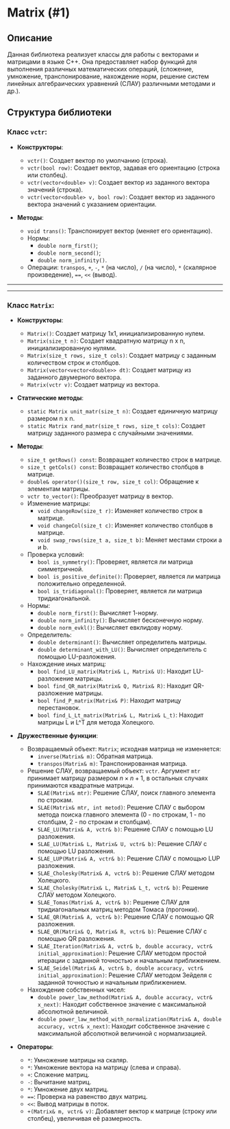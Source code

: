 # Matrix (#1)

## Описание

Данная библиотека реализует классы для работы с векторами и матрицами в языке C++. Она предоставляет набор функций для выполнения различных математических операций, (сложение, умножение, транспонирование, нахождение норм, решение систем линейных алгебраических уравнений (СЛАУ) различными методами и др.).

## Структура библиотеки

### Класс `vctr`:

- **Конструкторы**:
  - `vctr()`: Создает вектор по умолчанию (строка).
  - `vctr(bool row)`: Создает вектор, задавая его ориентацию (строка или столбец).
  - `vctr(vector<double> v)`: Создает вектор из заданного вектора значений (строка).
  - `vctr(vector<double> v, bool row)`: Создает вектор из заданного вектора значений с указанием ориентации.
 
- **Методы**:
  - `void trans()`: Транспонирует вектор (меняет его ориентацию).
  - Нормы:
    - `double norm_first()`;
    - `double norm_second()`;
    - `double norm_infinity()`.
  - Операции: `transpos`, `+`, `-`, `*` (на число), `/` (на число), `*` (скалярное произведение), `==`, `<<` (вывод).
 
---
---

### Класс `Matrix`:

- **Конструкторы**:
  - `Matrix()`: Создает матрицу 1x1, инициализированную нулем.
  - `Matrix(size_t n)`: Создает квадратную матрицу n x n, инициализированную нулями.
  - `Matrix(size_t rows, size_t cols)`: Создает матрицу с заданным количеством строк и столбцов.
  - `Matrix(vector<vector<double>> dt)`: Создает матрицу из заданного двумерного вектора.
  - `Matrix(vctr v)`: Создает матрицу из вектора.

- **Статические методы**:
  - `static Matrix unit_matr(size_t n)`: Создает единичную матрицу размером n x n.
  - `static Matrix rand_matr(size_t rows, size_t cols)`: Создает матрицу заданного размера с случайными значениями.

- **Методы**:
  - `size_t getRows() const`: Возвращает количество строк в матрице.
  - `size_t getCols() const`: Возвращает количество столбцов в матрице.
  - `double& operator()(size_t row, size_t col)`: Обращение к элементам матрицы.
  - `vctr to_vector()`: Преобразует матрицу в вектор.
  - Изменение матрицы:
    - `void changeRow(size_t r)`: Изменяет количество строк в матрице.
    - `void changeCol(size_t c)`: Изменяет количество столбцов в матрице.
    - `void swap_rows(size_t a, size_t b)`: Меняет местами строки a и b.
  - Проверка условий:
    - `bool is_symmetry()`: Проверяет, является ли матрица симметричной.
    - `bool is_positive_definite()`: Проверяет, является ли матрица положительно определенной.
    - `bool is_tridiagonal()`: Проверяет, является ли матрица тридиагональной.
  - Нормы:
    - `double norm_first()`: Вычисляет 1-норму.
    - `double norm_infinity()`: Вычисляет бесконечную норму.
    - `double norm_evkl()`: Вычисляет евклидову норму.
  - Определитель:
    - `double determinant()`: Вычисляет определитель матрицы.
    - `double determinant_with_LU()`: Вычисляет определитель с помощью LU-разложения.
  - Нахождение иных матриц:
    - `bool find_LU_matrix(Matrix& L, Matrix& U)`: Находит LU-разложение матрицы.
    - `bool find_QR_matrix(Matrix& Q, Matrix& R)`: Находит QR-разложение матрицы.
    - `bool find_P_matrix(Matrix& P)`: Находит матрицу перестановок.
    - `bool find_L_Lt_matrix(Matrix& L, Matrix& L_t)`: Находит матрицы L и L^T для метода Холецкого.
 
- **Дружественные функции**:
  - Возвращаемый объект: `Matrix`; исходная матрица не изменяется:
    - `inverse(Matrix& m)`: Обратная матрица.
    - `transpos(Matrix& m)`: Транспонированная матрица.
  - Решение СЛАУ, возвращаемый объект: `vctr`. Аргумент `mtr` принимает матрицу размером $n \times n+1$, в остальных случаях принимаются квадратные матрицы.
    - `SLAE(Matrix& mtr)`: Решение СЛАУ, поиск главного элемента по строкам.
    - `SLAE(Matrix& mtr, int metod)`: Решение СЛАУ с выбором метода поиска главного элемента (0 - по строкам, 1 - по столбцам, 2 - по строкам и столбцам).
    - `SLAE_LU(Matrix& A, vctr& b)`: Решение СЛАУ с помощью LU разложения.
    - `SLAE_LU(Matrix& L, Matrix& U, vctr& b)`: Решение СЛАУ с помощью LU разложения.
    - `SLAE_LUP(Matrix& A, vctr& b)`: Решение СЛАУ с помощью LUP разложения.
    - `SLAE_Cholesky(Matrix& A, vctr& b)`: Решение СЛАУ методом Холецкого.
    - `SLAE_Cholesky(Matrix& L, Matrix& L_t, vctr& b)`: Решение СЛАУ методом Холецкого.
    - `SLAE_Tomas(Matrix& A, vctr& b)`: Решение СЛАУ для тридиагональных матриц методом Томаса (прогонки).
    - `SLAE_QR(Matrix& A, vctr& b)`: Решение СЛАУ с помощью QR разложения.
    - `SLAE_QR(Matrix& Q, Matrix& R, vctr& b)`: Решение СЛАУ с помощью QR разложения.
    - `SLAE_Iteration(Matrix& A, vctr& b, double accuracy, vctr& initial_approximation)`: Решение СЛАУ методом простой итерации c заданной точностью и начальным приближением.
    - `SLAE_Seidel(Matrix& A, vctr& b, double accuracy, vctr& initial_approximation)`: Решение СЛАУ методом Зейделя c заданной точностью и начальным приближением.
  - Нахождение собственных чисел:
    - `double power_law_method(Matrix& A, double accuracy, vctr& x_next)`: Находит собственное значение с максимальной абсолютной величиной.
    - `double power_law_method_with_normalization(Matrix& A, double accuracy, vctr& x_next)`: Находит собственное значение с максимальной абсолютной величиной с нормализацией.
   
- **Операторы**:
  - `*`: Умножение матрицы на скаляр.
  - `*`: Умножение вектора на матрицу (слева и справа).
  - `+`: Сложение матриц.
  - `-`: Вычитание матриц.
  - `*`: Умножение двух матриц.
  - `==`: Проверка на равенство двух матриц.
  - `<<`: Вывод матрицы в поток.
  - `+(Matrix& m, vctr& v)`: Добавляет вектор к матрице (строку или столбец), увеличивая её размерность.
